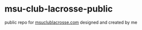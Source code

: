 # msu-club-lacrosse-public
public repo for [msuclublacrosse.com](https://msuclublacrosse.com) designed and created by me
